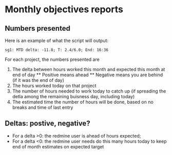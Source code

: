 # Monthly objectives reports
## Numbers presented

Here is an example of what the script will output:

```sg1: MTD delta: -11.8; T: 2.4/6.0; End: 16:36```

For each project, the numbers presented are

1. The delta between hours worked this month and expected this month at end of day
** Positive means ahead 
** Negative means you are behind (if it was the end of day)
2. The hours worked today on that project
3. The number of hours needed to work today to catch up (if spreading the detla among the remaining buisness day, including today)
4. The estimated time the number of hours will be done, based on no breaks and time of last entry

## Deltas: postive, negative?
* For a delta >0: the redmine user is ahead of hours expected; 
* For a delta <0: the redmine user needs do this many hours today to keep end of month estimates on expected target
